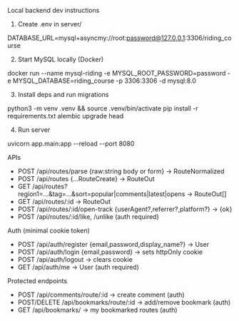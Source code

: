 Local backend dev instructions

1) Create .env in server/

DATABASE_URL=mysql+asyncmy://root:password@127.0.0.1:3306/riding_course

2) Start MySQL locally (Docker)

docker run --name mysql-riding -e MYSQL_ROOT_PASSWORD=password -e MYSQL_DATABASE=riding_course -p 3306:3306 -d mysql:8.0

3) Install deps and run migrations

python3 -m venv .venv && source .venv/bin/activate
pip install -r requirements.txt
alembic upgrade head

4) Run server

uvicorn app.main:app --reload --port 8080

APIs
- POST /api/routes/parse {raw:string body or form} → RouteNormalized
- POST /api/routes {...RouteCreate} → RouteOut
- GET /api/routes?region1=...&tag=...&sort=popular|comments|latest|opens → RouteOut[]
- GET /api/routes/:id → RouteOut
- POST /api/routes/:id/open-track {userAgent?,referrer?,platform?} → {ok}
 - POST /api/routes/:id/like, /unlike (auth required)

Auth (minimal cookie token)
- POST /api/auth/register {email,password,display_name?} → User
- POST /api/auth/login {email,password} → sets httpOnly cookie
- POST /api/auth/logout → clears cookie
- GET /api/auth/me → User (auth required)

Protected endpoints
- POST /api/comments/route/:id → create comment (auth)
- POST/DELETE /api/bookmarks/route/:id → add/remove bookmark (auth)
- GET /api/bookmarks/ → my bookmarked routes (auth)

